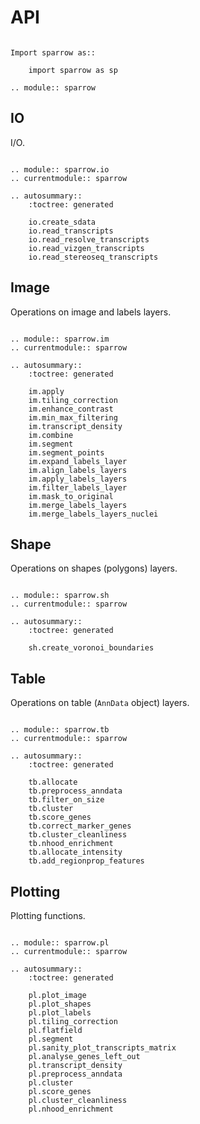 # API

```{eval-rst}

Import sparrow as::

    import sparrow as sp

.. module:: sparrow
```

## IO

I/O.

```{eval-rst}

.. module:: sparrow.io
.. currentmodule:: sparrow

.. autosummary::
    :toctree: generated

    io.create_sdata
    io.read_transcripts
    io.read_resolve_transcripts
    io.read_vizgen_transcripts
    io.read_stereoseq_transcripts

```

## Image

Operations on image and labels layers.

```{eval-rst}

.. module:: sparrow.im
.. currentmodule:: sparrow

.. autosummary::
    :toctree: generated

    im.apply
    im.tiling_correction
    im.enhance_contrast
    im.min_max_filtering
    im.transcript_density
    im.combine
    im.segment
    im.segment_points
    im.expand_labels_layer
    im.align_labels_layers
    im.apply_labels_layers
    im.filter_labels_layer
    im.mask_to_original
    im.merge_labels_layers
    im.merge_labels_layers_nuclei
```

## Shape

Operations on shapes (polygons) layers.

```{eval-rst}

.. module:: sparrow.sh
.. currentmodule:: sparrow

.. autosummary::
    :toctree: generated

    sh.create_voronoi_boundaries
```

## Table

Operations on table (`AnnData` object) layers.

```{eval-rst}

.. module:: sparrow.tb
.. currentmodule:: sparrow

.. autosummary::
    :toctree: generated

    tb.allocate
    tb.preprocess_anndata
    tb.filter_on_size
    tb.cluster
    tb.score_genes
    tb.correct_marker_genes
    tb.cluster_cleanliness
    tb.nhood_enrichment
    tb.allocate_intensity
    tb.add_regionprop_features
```

## Plotting

Plotting functions.

```{eval-rst}

.. module:: sparrow.pl
.. currentmodule:: sparrow

.. autosummary::
    :toctree: generated

    pl.plot_image
    pl.plot_shapes
    pl.plot_labels
    pl.tiling_correction
    pl.flatfield
    pl.segment
    pl.sanity_plot_transcripts_matrix
    pl.analyse_genes_left_out
    pl.transcript_density
    pl.preprocess_anndata
    pl.cluster
    pl.score_genes
    pl.cluster_cleanliness
    pl.nhood_enrichment
```
